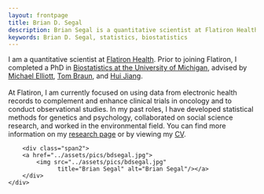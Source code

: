 ```yaml
---
layout: frontpage
title: Brian D. Segal
description: Brian Segal is a quantitative scientist at Flatiron Health.
keywords: Brian D. Segal, statistics, biostatistics
---
```


<div class="container">
    <div class="row-fluid">
        <div class="span7">
            I am a quantitative scientist at <a href = "http://www.flatiron.com"> Flatiron Health</a>. Prior to joining Flatiron, I completed a PhD in <a href = "https://sph.umich.edu/biostat/"> Biostatistics at the University of Michigan</a>, advised by <a href = "https://sph.umich.edu/faculty-profiles/elliott-michael.html"> Michael Elliott</a>, <a href = "https://sph.umich.edu/faculty-profiles/braun-thomas.html"> Tom Braun</a>, and <a href = "http://www-personal.umich.edu/~jianghui/"> Hui Jiang</a>.<br>
            <br>
            At Flatiron, I am currently focused on using data from electronic health records to complement and enhance clinical trials in oncology and to conduct observational studies. In my past roles, I have developed statistical methods for genetics and psychology, collaborated on social science research, and worked in the environmental field. You can find more information on my <a href = "{{ BASE_PATH }}/pages/research.html">research page</a> or by viewing my <a href = "{{ BASE_PATH }}/assets/bdsegal_cv.pdf"> CV</a>.
        </div>

        <div class="span2">
        <a href="../assets/pics/bdsegal.jpg">
            <img src="../assets/pics/bdsegal.jpg"
                  title="Brian Segal" alt="Brian Segal"/></a>
        </div>
    </div>
</div>